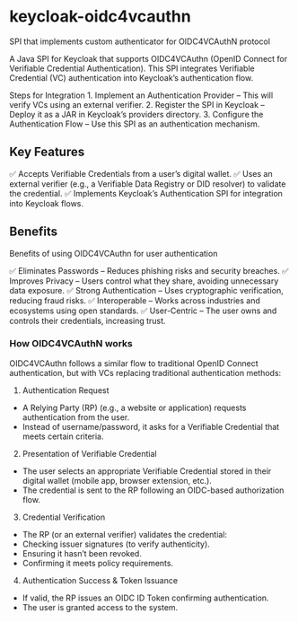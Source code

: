 # keycloak-oidc4vcauthn
SPI that implements custom authenticator for OIDC4VCAuthN protocol  

A Java SPI for Keycloak that supports OIDC4VCAuthn (OpenID Connect for Verifiable Credential Authentication). This SPI integrates Verifiable Credential (VC) authentication into Keycloak’s authentication flow.

Steps for Integration
	1.	Implement an Authentication Provider – This will verify VCs using an external verifier.
	2.	Register the SPI in Keycloak – Deploy it as a JAR in Keycloak’s providers directory.
	3.	Configure the Authentication Flow – Use this SPI as an authentication mechanism.

## Key Features

✅ Accepts Verifiable Credentials from a user’s digital wallet.
✅ Uses an external verifier (e.g., a Verifiable Data Registry or DID resolver) to validate the credential.
✅ Implements Keycloak’s Authentication SPI for integration into Keycloak flows.

## Benefits

Benefits of using OIDC4VCAuthn for user authentication

✅ Eliminates Passwords – Reduces phishing risks and security breaches.
✅ Improves Privacy – Users control what they share, avoiding unnecessary data exposure.
✅ Strong Authentication – Uses cryptographic verification, reducing fraud risks.
✅ Interoperable – Works across industries and ecosystems using open standards.
✅ User-Centric – The user owns and controls their credentials, increasing trust.

### How OIDC4VCAuthN works

OIDC4VCAuthn follows a similar flow to traditional OpenID Connect authentication, but with VCs replacing traditional authentication methods:

1. Authentication Request
- A Relying Party (RP) (e.g., a website or application) requests authentication from the user.
- Instead of username/password, it asks for a Verifiable Credential that meets certain criteria.
2.	Presentation of Verifiable Credential
- The user selects an appropriate Verifiable Credential stored in their digital wallet (mobile app, browser extension, etc.).
- The credential is sent to the RP following an OIDC-based authorization flow.

3.	Credential Verification
- The RP (or an external verifier) validates the credential:
- Checking issuer signatures (to verify authenticity).
- Ensuring it hasn’t been revoked.
- Confirming it meets policy requirements.
4.	Authentication Success & Token Issuance
- If valid, the RP issues an OIDC ID Token confirming authentication.
- The user is granted access to the system.